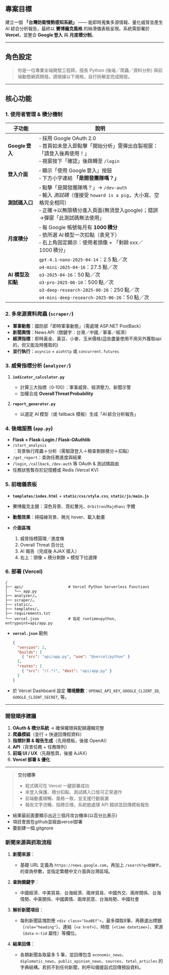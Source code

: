 ## 專案目標

建立一個 **「台灣防衛情勢感知系統」** —— 能即時蒐集多源情報、量化威脅並產生 AI 綜合分析報告，最終以 **賽博龐克風格** 的絲滑儀表板呈現。系統需部署於 **Vercel**，並整合 **Google 登入** 與 **月度積分制**。

---

## 角色設定

> 你是一位專業全端開發工程師，擅長 Python (後端╱爬蟲╱資料分析) 與前端動態網頁開發。請根據以下規格，自行拆解並完成開發。

---

## 核心功能

### 1. 使用者管理 & 積分機制

| 子功能           | 說明                                                                                                                                                                                                                |
| ------------- | ----------------------------------------------------------------------------------------------------------------------------------------------------------------------------------------------------------------- |
| **Google 登入** | ‑ 採用 Google OAuth 2.0 <br>‑ 首頁如未登入即點擊「開始分析」需彈出自製視窗：「請登入後再使用！」<br>‑ 視窗按下「確認」後跳轉至 `/login`                                                                                                                          |
| **登入介面**      | ‑ 顯示「使用 Google 登入」按鈕 <br>‑ 下方小字連結 **「是開發團隊嗎？」**                                                                                                                                                                   |
| **測試碼入口**     | ‑ 點擊「是開發團隊嗎？」→ `/dev-auth` <br>‑ 輸入 *測試碼*（僅接受 `howard is a pig`，大小寫、空格完全相同）<br>‑ 正確→以無限積分進入頁面(無須登入google)；錯誤→彈窗「此測試碼無法使用」                                                                                                      | 
| **月度積分**      | ‑ 每 Google 帳號每月有 **1000 積分** <br>‑ 依所選 AI 模型一次扣點（表見下）<br>‑ 右上角固定顯示：使用者頭像 + 「剩餘 xxx／1000 積分」                                                                                                                       |
| **AI 模型及扣點**  | `gpt‑4.1‑nano‑2025‑04‑14`：2.5 點／次<br>`o4‑mini‑2025‑04‑16`：27.5 點／次<br>`o3‑2025‑04‑16`：50 點／次<br>`o3‑pro‑2025‑06‑10`：500 點／次<br>`o3‑deep‑research‑2025‑06‑26`：250 點／次<br>`o4‑mini‑deep‑research‑2025‑06‑26`：50 點／次 |

### 2. 多來源資料爬蟲 (`scraper/`)

* **軍事動態**：國防部「即時軍事動態」（需處理 ASP.NET PostBack）
* **新聞輿情**：News API（關鍵字：台灣／中國／軍事／經濟）
* **經濟指標**：即時黃金、黃豆、小麥、玉米價格(這些盡量使用不用另外獲取api的，但又能及時獲取的) 
* **並行執行**：`asyncio` + `aiohttp` 或 `concurrent.futures`

### 3. 威脅指標分析 (`analyzer/`)

1. **`indicator_calculator.py`**

   * 計算三大指標（0‑100）：軍事威脅、經濟壓力、新聞示警
   * 加權合成 **Overall Threat Probability**
2. **`report_generator.py`**

   * 以選定 AI 模型（或 fallback 模板）生成「AI 綜合分析報告」

### 4. 後端服務 (`app.py`)

* **Flask + Flask‑Login / Flask‑OAuthlib**
* `/start_analysis`：背景執行爬蟲＋分析（需驗證登入＋檢查剩餘積分＋扣點）
* `/get_report`：查詢任務進度與結果
* `/login`, `/callback`, `/dev-auth` 等 OAuth & 測試碼路由
* 任務狀態暫存於記憶體或 Redis (Vercel KV)

### 5. 前端儀表板

* **`templates/index.html`** + **`static/css/style.css`**, **`static/js/main.js`**
* 賽博龐克主題：深色背景、霓虹暈光、`Orbitron`/`Rajdhani` 字體
* **動態效果**：掃描線背景、微光 hover、載入動畫
* **介面區塊**

  1. 威脅指標圓環／進度條
  2. Overall Threat 百分比
  3. AI 報告（完成後 AJAX 插入）
  4. 右上：頭像 + 積分剩餘 + 模型下拉選擇

### 6. 部署 (Vercel)

```
/
├── api/                    # Vercel Python Serverless Functions
│   └── app.py
├── analyzer/…
├── scraper/…
├── static/…
├── templates/…
├── requirements.txt
└── vercel.json             # 指定 runtime=python, entrypoint=api/app.py
```

* **`vercel.json`** 範例

  ```json
  {
    "version": 2,
    "builds": [
      { "src": "api/app.py", "use": "@vercel/python" }
    ],
    "routes": [
      { "src": "/(.*)", "dest": "api/app.py" }
    ]
  }
  ```
* 於 Vercel Dashboard 設定 **環境變數**：`OPENAI_API_KEY`, `GOOGLE_CLIENT_ID`, `GOOGLE_CLIENT_SECRET`, 等。

---

### 開發順序建議

1. **OAuth & 積分系統** → 確保權限與配額邏輯完整
2. **爬蟲模組**（並行 + 快速回傳假資料）
3. **指標計算 & 報告生成**（先用模板，後接 OpenAI）
4. **API**（背景任務 + 任務隊列）
5. **前端 UI / UX**（先靜態頁，後接 AJAX）
6. **Vercel 部署 & 優化**

---

> **交付標準**
>
> * 程式碼可在 Vercel 一鍵部署成功
> * 未登入保護、積分扣點、測試碼入口皆可正常運作
> * 前端動畫順暢、風格一致，並支援行動裝置
> * 報告文字流暢、指標合理，系統能處理 API 錯誤並回傳模板報告

* 結果最前面要顯示出近三個月攻台機率(以百分比表示)
* 項目會放在github並經由vercel部署
* 要創建一個.gitgnore

### 新聞來源與抓取流程

1. **新聞來源**：

   * 基礎 URL 定義為 `https://news.google.com`，再加上 `/search?q=關鍵字…` 的查詢參數，並指定繁體中文介面與台灣區域。
2. **查詢關鍵字**：

   * 中國經濟、中美貿易、台海經濟、兩岸貿易、中國外交、兩岸關係、台海情勢、中美關係、中國輿情、兩岸民意、台海局勢、中國社會

3. **解析新聞項目**：

   * 每則新聞區塊對應 `<div class="SoaBEf">`，最多擷取8筆，再篩選出標題（`role="heading"`）、連結（`<a href>`）、時間（`<time datetime>`）、來源（`data-n-tid` 屬性）等欄位。&#x20; 
4. **結果回傳**：

   * 各類新聞各取最多 5 筆，並回傳包含 `economic_news`、`diplomatic_news`、`public_opinion_news`、`sources`、`total_articles` 的字典結構。若抓不到任何新聞，則呼叫備援函式回傳預設資料。
 